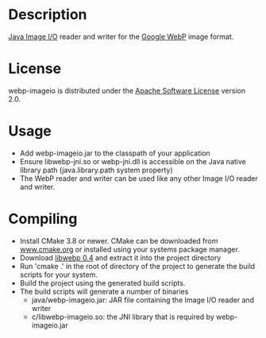 # Description
[Java Image I/O](http://docs.oracle.com/javase/7/docs/api/javax/imageio/package-summary.html) reader and writer for the
[Google WebP](https://developers.google.com/speed/webp/) image format.

# License
webp-imageio is distributed under the [Apache Software License](https://www.apache.org/licenses/LICENSE-2.0) version 2.0.

# Usage
- Add webp-imageio.jar to the classpath of your application
- Ensure libwebp-jni.so or webp-jni.dll is accessible on the Java native library path (java.library.path system property)
- The WebP reader and writer can be used like any other Image I/O reader and writer.

# Compiling
- Install CMake 3.8 or newer. CMake can be downloaded from www.cmake.org or installed using
  your systems package manager.
- Download [libwebp 0.4](https://webp.googlecode.com/files/libwebp-0.4.0.tar.gz) and extract it into the project directory
- Run 'cmake .' in the root of directory of the project to generate the build scripts for your system.
- Build the project using the generated build scripts.
- The build scripts will generate a number of binaries
    - java/webp-imageio.jar: JAR file containing the Image I/O reader and writer
    - c/libwebp-imageio.so: the JNI library that is required by webp-imageio.jar
